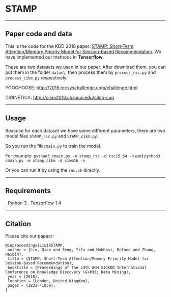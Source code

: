 # STAMP
---
## Paper code and data

This is the code for the KDD 2018 paper: [STAMP: Short-Term Attention/Memory Priority Model for Session-based Recommendation](https://dl.acm.org/citation.cfm?id=3219950). We have implemented our methods in **Tensorflow**.

These are two datasets we used in our paper. After download them, you can put them in the folder `datas\`, then process them by `process_rsc.py` and  `process_cikm.py` respectively.

YOOCHOOSE: http://2015.recsyschallenge.com/challenge.html

DIGINETICA: http://cikm2016.cs.iupui.edu/cikm-cup

---

## Usage

Beacuse for each dataset we have some different parameters, there are two model files `STAMP_rsc.py` and `STAMP_cikm.py`.

So you run the file`cmain.py` to train the model.

For example: `python3 cmain.py -m stamp_rsc -d rsc15_64 -n` and `python3 cmain.py -m stamp_cikm -d cikm16 -n`

Or you can run it by using the `run.sh` directly. 

---
## Requirements

. Python 3
. Tensorflow 1.4

---

## Citation
Please cite our papaer:
```
@inproceedings{Liu18STAMP,
 author = {Liu, Qiao and Zeng, Yifu and Mokhosi, Refuoe and Zhang, Haibin},
 title = {STAMP: Short-Term Attention/Memory Priority Model for Session-based Recommendation},
 booktitle = {Proceedings of the 24th ACM SIGKDD International Conference on Knowledge Discovery \&\#38; Data Mining},
 year = {2018},
 location = {London, United Kingdom},
 pages = {1831--1839},
} 
```

